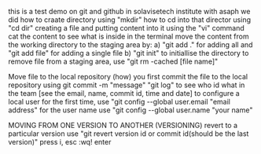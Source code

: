this is a test demo on git and github in solavisetech institute with asaph
we did how to craate directory using "mkdir"
how to cd into that director using "cd dir"
creating a file and putting content into it using the "vi" command
cat the content to see what is inside in the terminal
move the content from the working directory to the staging area by:
a) "git add ." for adding all and "git add file" for adding a single file
b) "git init" to initiallise the directory
to remove file from a staging area, use "git rm -cached [file name]"

Move file to the local repository (how)
you first commit the file to the local repository using git commit -m "message"
"git log" to see who id what in the team [see the email, name, commit id, time and date]
to configure a local user for the first time, use "git config --global user.email "email address"
for the user name use "git config --global user.name "your name"

MOVING FROM ONE VERSION TO ANOTHER (VERSIONING)
revert to a particular version
use "git revert version id or commit id(should be the last version)"
press i, esc :wq! enter
